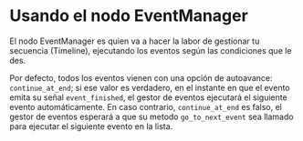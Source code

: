 # Usando el nodo EventManager

El nodo EventManager es quien va a hacer la labor de gestionar tu secuencia (Timeline), ejecutando los eventos según las condiciones que le des.

Por defecto, todos los eventos vienen con una opción de autoavance: `continue_at_end`; si ese valor es verdadero, en el instante en que el evento emita su señal `event_finished`, el gestor de eventos ejecutará el siguiente evento automáticamente. En caso contrario, `continue_at_end` es falso, el gestor de eventos esperará a que su metodo `go_to_next_event` sea llamado para ejecutar el siguiente evento en la lista.

